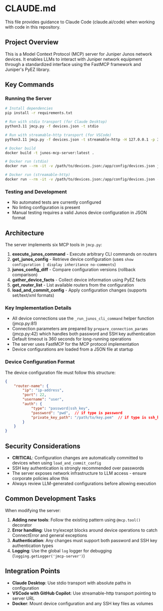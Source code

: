 # CLAUDE.md

This file provides guidance to Claude Code (claude.ai/code) when working with code in this repository.

## Project Overview

This is a Model Context Protocol (MCP) server for Juniper Junos network devices. It enables LLMs to interact with Juniper network equipment through a standardized interface using the FastMCP framework and Juniper's PyEZ library.

## Key Commands

### Running the Server

```bash
# Install dependencies
pip install -r requirements.txt

# Run with stdio transport (for Claude Desktop)
python3.11 jmcp.py -f devices.json -t stdio

# Run with streamable-http transport (for VSCode)
python3.11 jmcp.py -f devices.json -t streamable-http -H 127.0.0.1 -p 30030

# Docker build
docker build -t junos-mcp-server:latest .

# Docker run (stdio)
docker run --rm -it -v /path/to/devices.json:/app/config/devices.json junos-mcp-server:latest

# Docker run (streamable-http)
docker run --rm -it -v /path/to/devices.json:/app/config/devices.json -p 30030:30030 junos-mcp-server:latest python jmcp.py -f /app/config/devices.json -t streamable-http -H 0.0.0.0
```

### Testing and Development

- No automated tests are currently configured
- No linting configuration is present
- Manual testing requires a valid Junos device configuration in JSON format

## Architecture

The server implements six MCP tools in `jmcp.py`:

1. **execute_junos_command** - Execute arbitrary CLI commands on routers
2. **get_junos_config** - Retrieve device configuration (uses `show configuration | display inheritance no-comments`)
3. **junos_config_diff** - Compare configuration versions (rollback comparison)
4. **gather_device_facts** - Collect device information using PyEZ facts
5. **get_router_list** - List available routers from the configuration
6. **load_and_commit_config** - Apply configuration changes (supports set/text/xml formats)

### Key Implementation Details

- All device connections use the `_run_junos_cli_command` helper function (jmcp.py:81)
- Connection parameters are prepared by `prepare_connection_params` (jmcp.py:42) which handles both password and SSH key authentication
- Default timeout is 360 seconds for long-running operations
- The server uses FastMCP for the MCP protocol implementation
- Device configurations are loaded from a JSON file at startup

### Device Configuration Format

The device configuration file must follow this structure:

```json
{
    "router-name": {
        "ip": "ip-address",
        "port": 22,
        "username": "user",
        "auth": {
            "type": "password|ssh_key",
            "password": "pwd",  // if type is password
            "private_key_path": "/path/to/key.pem"  // if type is ssh_key
        }
    }
}
```

## Security Considerations

- **CRITICAL**: Configuration changes are automatically committed to devices when using `load_and_commit_config`
- SSH key authentication is strongly recommended over passwords
- The server exposes network infrastructure to LLM access - ensure corporate policies allow this
- Always review LLM-generated configurations before allowing execution

## Common Development Tasks

When modifying the server:

1. **Adding new tools**: Follow the existing pattern using `@mcp.tool()` decorator
2. **Error handling**: Use try/except blocks around device operations to catch ConnectError and general exceptions
3. **Authentication**: Any changes must support both password and SSH key authentication types
4. **Logging**: Use the global `log` logger for debugging (`logging.getLogger('jmcp-server')`)

## Integration Points

- **Claude Desktop**: Use stdio transport with absolute paths in configuration
- **VSCode with GitHub Copilot**: Use streamable-http transport pointing to server URL
- **Docker**: Mount device configuration and any SSH key files as volumes